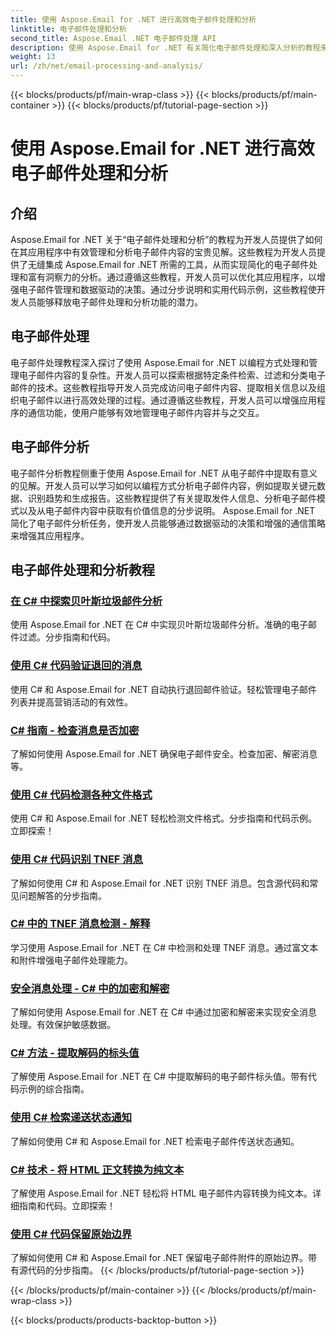 ```yaml
---
title: 使用 Aspose.Email for .NET 进行高效电子邮件处理和分析
linktitle: 电子邮件处理和分析
second_title: Aspose.Email .NET 电子邮件处理 API
description: 使用 Aspose.Email for .NET 有关简化电子邮件处理和深入分析的教程来优化应用程序的电子邮件管理和决策。学习以编程方式检索、组织和分析电子邮件内容。探索增强沟通和数据驱动策略的实际示例。
weight: 13
url: /zh/net/email-processing-and-analysis/
---
```


{{< blocks/products/pf/main-wrap-class >}}
{{< blocks/products/pf/main-container >}}
{{< blocks/products/pf/tutorial-page-section >}}

# 使用 Aspose.Email for .NET 进行高效电子邮件处理和分析


## 介绍

Aspose.Email for .NET 关于“电子邮件处理和分析”的教程为开发人员提供了如何在其应用程序中有效管理和分析电子邮件内容的宝贵见解。这些教程为开发人员提供了无缝集成 Aspose.Email for .NET 所需的工具，从而实现简化的电子邮件处理和富有洞察力的分析。通过遵循这些教程，开发人员可以优化其应用程序，以增强电子邮件管理和数据驱动的决策。通过分步说明和实用代码示例，这些教程使开发人员能够释放电子邮件处理和分析功能的潜力。

## 电子邮件处理

电子邮件处理教程深入探讨了使用 Aspose.Email for .NET 以编程方式处理和管理电子邮件内容的复杂性。开发人员可以探索根据特定条件检索、过滤和分类电子邮件的技术。这些教程指导开发人员完成访问电子邮件内容、提取相关信息以及组织电子邮件以进行高效处理的过程。通过遵循这些教程，开发人员可以增强应用程序的通信功能，使用户能够有效地管理电子邮件内容并与之交互。

## 电子邮件分析

电子邮件分析教程侧重于使用 Aspose.Email for .NET 从电子邮件中提取有意义的见解。开发人员可以学习如何以编程方式分析电子邮件内容，例如提取关键元数据、识别趋势和生成报告。这些教程提供了有关提取发件人信息、分析电子邮件模式以及从电子邮件内容中获取有价值信息的分步说明。 Aspose.Email for .NET 简化了电子邮件分析任务，使开发人员能够通过数据驱动的决策和增强的通信策略来增强其应用程序。

## 电子邮件处理和分析教程
### [在 C# 中探索贝叶斯垃圾邮件分析](./exploring-bayesian-spam-analysis-in-csharp/)
使用 Aspose.Email for .NET 在 C# 中实现贝叶斯垃圾邮件分析。准确的电子邮件过滤。分步指南和代码。
### [使用 C# 代码验证退回的消息](./verifying-bounced-messages-with-csharp-code/)
使用 C# 和 Aspose.Email for .NET 自动执行退回邮件验证。轻松管理电子邮件列表并提高营销活动的有效性。 
### [C# 指南 - 检查消息是否加密](./csharp-guide-checking-messages-for-encryption/)
了解如何使用 Aspose.Email for .NET 确保电子邮件安全。检查加密、解密消息等。
### [使用 C# 代码检测各种文件格式](./detecting-various-file-formats-using-csharp-code/)
使用 C# 和 Aspose.Email for .NET 轻松检测文件格式。分步指南和代码示例。立即探索！
### [使用 C# 代码识别 TNEF 消息](./identifying-tnef-messages-with-csharp-code/)
了解如何使用 C# 和 Aspose.Email for .NET 识别 TNEF 消息。包含源代码和常见问题解答的分步指南。
### [C# 中的 TNEF 消息检测 - 解释](./tnef-message-detection-in-csharp-explained/)
学习使用 Aspose.Email for .NET 在 C# 中检测和处理 TNEF 消息。通过富文本和附件增强电子邮件处理能力。
### [安全消息处理 - C# 中的加密和解密](./secure-message-handling-encryption-and-decryption-in-csharp/)
了解如何使用 Aspose.Email for .NET 在 C# 中通过加密和解密来实现安全消息处理。有效保护敏感数据。
### [C# 方法 - 提取解码的标头值](./csharp-approach-extracting-decoded-header-values/)
了解使用 Aspose.Email for .NET 在 C# 中提取解码的电子邮件标头值。带有代码示例的综合指南。
### [使用 C# 检索递送状态通知](./retrieving-delivery-status-notifications-with-csharp/)
了解如何使用 C# 和 Aspose.Email for .NET 检索电子邮件传送状态通知。
### [C# 技术 - 将 HTML 正文转换为纯文本](./csharp-technique-converting-html-body-to-plain-text/)
了解使用 Aspose.Email for .NET 轻松将 HTML 电子邮件内容转换为纯文本。详细指南和代码。立即探索！
### [使用 C# 代码保留原始边界](./preserving-original-boundaries-using-csharp-code/)
了解如何使用 C# 和 Aspose.Email for .NET 保留电子邮件附件的原始边界。带有源代码的分步指南。
{{< /blocks/products/pf/tutorial-page-section >}}

{{< /blocks/products/pf/main-container >}}
{{< /blocks/products/pf/main-wrap-class >}}

{{< blocks/products/products-backtop-button >}}
